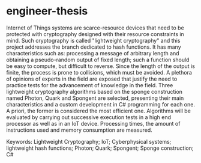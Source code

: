 # engineer-thesis

Internet of Things systems are scarce-resource devices that need to be protected with cryptography designed with their resource constraints in mind. Such cryptography is called "lightweight cryptography" and this project addresses the branch dedicated to hash functions.
It has many characteristics such as: processing a message of arbitrary length and obtaining a pseudo-random output of fixed length; such a function should be easy to compute, but difficult to reverse. Since the length of the output is finite, the process is prone to collisions, which must be avoided. 
A plethora of opinions of experts in the field are exposed that justify the need to practice tests for the advancement of knowledge in the field. 
Three lightweight cryptography algorithms based on the sponge construction named Photon, Quark and Spongent are selected, presenting their main characteristics and a custom development in C# programming for each one. 
A priori, the former is considered the most efficient one. Algorithms will be evaluated by carrying out successive execution tests in a high end processor as well as in an IoT device.
Processing times, the amount of instructions used and memory consumption are measured.

Keywords: Lightweight Cryptography; IoT; Cyberphysical systems; lightweight hash
functions; Photon; Quark; Spongent; Sponge construction; C#
